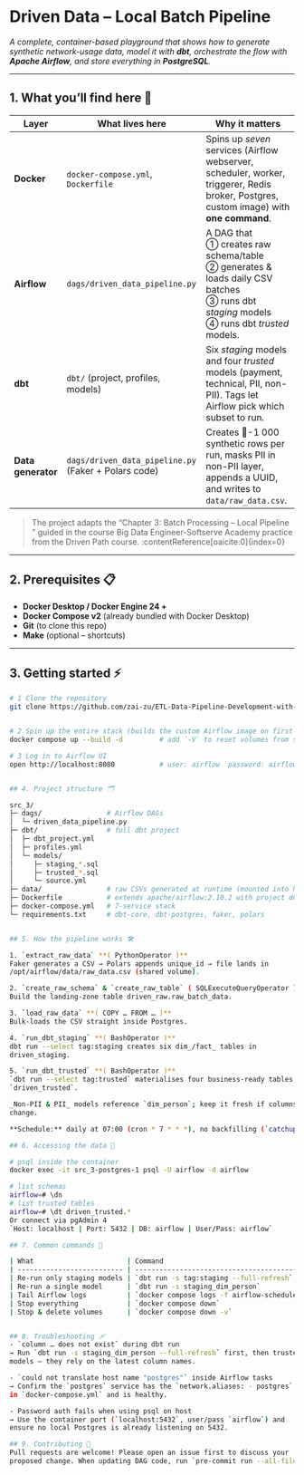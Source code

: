 # Driven Data – Local Batch Pipeline  
_A complete, container-based playground that shows how to generate synthetic
network-usage data, model it with **dbt**, orchestrate the flow with **Apache
Airflow**, and store everything in **PostgreSQL**._

---

## 1. What you’ll find here 🚀
| Layer | What lives here | Why it matters |
|-------|-----------------|----------------|
| **Docker** | `docker-compose.yml`, `Dockerfile` | Spins up *seven* services (Airflow webserver, scheduler, worker, triggerer, Redis broker, Postgres, custom image) with **one command**. |
| **Airflow** | `dags/driven_data_pipeline.py` | A DAG that<br>① creates raw schema/table<br>② generates & loads daily CSV batches<br>③ runs dbt *staging* models<br>④ runs dbt *trusted* models. |
| **dbt** | `dbt/` (project, profiles, models) | Six *staging* models and four *trusted* models (payment, technical, PII, non-PII). Tags let Airflow pick which subset to run. |
| **Data generator** | `dags/driven_data_pipeline.py` (Faker + Polars code) | Creates 💯-1 000 synthetic rows per run, masks PII in non-PII layer, appends a UUID, and writes to `data/raw_data.csv`. |

> The project adapts the “Chapter 3: Batch Processing – Local Pipeline ” guided in the course Big Data Engineer-Softserve Academy
> practice from the Driven Path course. :contentReference[oaicite:0]{index=0}

---

## 2. Prerequisites 📋
* **Docker Desktop / Docker Engine 24 +**
* **Docker Compose v2** (already bundled with Docker Desktop)
* **Git** (to clone this repo)
* **Make** (optional – shortcuts)

---

## 3. Getting started ⚡

```bash
# 1 Clone the repository
git clone https://github.com/zai-zu/ETL-Data-Pipeline-Development-with-Airflow-Docker.git


# 2 Spin up the entire stack (builds the custom Airflow image on first run)
docker compose up --build -d         # add `-V` to reset volumes from scratch

# 3 Log in to Airflow UI
open http://localhost:8080           # user: airflow  password: airflow


## 4. Project structure 🗂️ 

src_3/
├─ dags/                # Airflow DAGs
│  └─ driven_data_pipeline.py
├─ dbt/                 # full dbt project
│  ├─ dbt_project.yml
│  ├─ profiles.yml
│  └─ models/
│     ├─ staging_*.sql
│     ├─ trusted_*.sql
│     └─ source.yml     
├─ data/                # raw CSVs generated at runtime (mounted into Postgres)
├─ Dockerfile           # extends apache/airflow:2.10.2 with project deps
├─ docker-compose.yml   # 7-service stack
└─ requirements.txt     # dbt-core, dbt-postgres, faker, polars


## 5. How the pipeline works 🛠️

1. `extract_raw_data` **( PythonOperator )**
Faker generates a CSV → Polars appends unique_id → file lands in
/opt/airflow/data/raw_data.csv (shared volume).

2. `create_raw_schema` & `create_raw_table` ( SQLExecuteQueryOperator )
Build the landing‐zone table driven_raw.raw_batch_data.

3. `load_raw_data` **( COPY … FROM … )**
Bulk-loads the CSV straight inside Postgres.

4. `run_dbt_staging` **( BashOperator )**
dbt run --select tag:staging creates six dim_/fact_ tables in
driven_staging.

5. `run_dbt_trusted` **( BashOperator )**
`dbt run --select tag:trusted` materialises four business-ready tables in
`driven_trusted`.

_Non-PII & PII_ models reference `dim_person`; keep it fresh if columns
change.

**Schedule:** daily at 07:00 (cron * 7 * * *), no backfilling (`catchup=False`).

## 6. Accessing the data 🔎

# psql inside the container
docker exec -it src_3-postgres-1 psql -U airflow -d airflow

# list schemas
airflow=# \dn
# list trusted tables
airflow=# \dt driven_trusted.*
Or connect via pgAdmin 4
`Host: localhost | Port: 5432 | DB: airflow | User/Pass: airflow`

## 7. Common commands 🧰

| What                       | Command                                    |
| -------------------------- | ------------------------------------------ |
| Re-run only staging models | `dbt run -s tag:staging --full-refresh`    |
| Re-run a single model      | `dbt run -s staging_dim_person`            |
| Tail Airflow logs          | `docker compose logs -f airflow-scheduler` |
| Stop everything            | `docker compose down`                      |
| Stop & delete volumes      | `docker compose down -v`                   |


## 8. Troubleshooting 🩹
- `column … does not exist` during dbt run
→ Run `dbt run -s staging_dim_person --full-refresh` first, then trusted
models – they rely on the latest column names.

- `could not translate host name "postgres"` inside Airflow tasks
→ Confirm the `postgres` service has the `network.aliases: - postgres` entry
in `docker-compose.yml` and is healthy.

- Password auth fails when using psql on host
→ Use the container port (`localhost:5432`, user/pass `airflow`) and
ensure no local Postgres is already listening on 5432.

## 9. Contributing 🤝
Pull requests are welcome! Please open an issue first to discuss your
proposed change. When updating DAG code, run `pre-commit run --all-files`